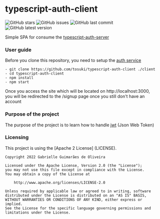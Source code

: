 # typescript-auth-client

![GitHub stars](https://img.shields.io/github/stars/tosuki/typescript-auth-client?color=purple&style=for-the-badge)
![GitHub issues](https://img.shields.io/github/issues/tosuki/typescript-auth-client?color=purple&style=for-the-badge)
![GitHub last commit](https://img.shields.io/github/last-commit/tosuki/typescript-auth-client?color=purple&style=for-the-badge)
![GitHub latest version](https://img.shields.io/github/v/release/tosuki/typescript-auth-client?color=purple&style=for-the-badge)

Simple SPA for consume the [typescript-auth-server](https://github.com/tosuki/typescript-auth-server)

### User guide
Before you clone this repository, you need to setup the [auth service](https://github.com/tosuki/typescript-auth-server)

```
- git clone https://github.com/tosuki/typescript-auth-client ./client
- cd typescript-auth-client
- npm install
- npm start
```

Once you access the site which will be located on http://localhost:3000, you will be redirected to the /signup page once you still don't have an account

### Purpose of the project
The purpose of the project is to learn how to handle [jwt](https://jwt.io/) (Json Web Token)

### Licensing

This project is using the [Apache 2 License] (LICENSE).

```
Copyright 2022 Gabrielle Guimarães de Oliveira

Licensed under the Apache License, Version 2.0 (the "License");
you may not use this file except in compliance with the License.
You may obtain a copy of the License at

    http://www.apache.org/licenses/LICENSE-2.0

Unless required by applicable law or agreed to in writing, software
distributed under the License is distributed on an "AS IS" BASIS,
WITHOUT WARRANTIES OR CONDITIONS OF ANY KIND, either express or implied.
See the License for the specific language governing permissions and
limitations under the License.
```
